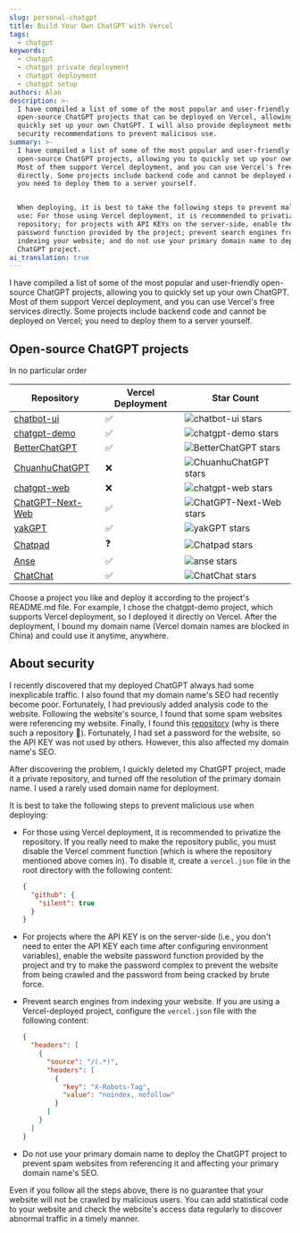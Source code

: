 ```yaml
---
slug: personal-chatgpt
title: Build Your Own ChatGPT with Vercel
tags:
  - chatgpt
keywords:
  - chatgpt
  - chatgpt private deployment
  - chatgpt deployment
  - chatgpt setup
authors: Alan
description: >-
  I have compiled a list of some of the most popular and user-friendly
  open-source ChatGPT projects that can be deployed on Vercel, allowing you to
  quickly set up your own ChatGPT. I will also provide deployment methods and
  security recommendations to prevent malicious use.
summary: >-
  I have compiled a list of some of the most popular and user-friendly
  open-source ChatGPT projects, allowing you to quickly set up your own ChatGPT.
  Most of them support Vercel deployment, and you can use Vercel's free services
  directly. Some projects include backend code and cannot be deployed on Vercel;
  you need to deploy them to a server yourself.


  When deploying, it is best to take the following steps to prevent malicious
  use: For those using Vercel deployment, it is recommended to privatize the
  repository; for projects with API KEYs on the server-side, enable the website
  password function provided by the project; prevent search engines from
  indexing your website; and do not use your primary domain name to deploy the
  ChatGPT project.
ai_translation: true
---
```


I have compiled a list of some of the most popular and user-friendly open-source ChatGPT projects, allowing you to quickly set up your own ChatGPT. Most of them support Vercel deployment, and you can use Vercel's free services directly. Some projects include backend code and cannot be deployed on Vercel; you need to deploy them to a server yourself.

<!--truncate-->

## Open-source ChatGPT projects

In no particular order

| Repository                                                               | Vercel Deployment | Star Count                                                                                                |
| ----------------------------------------------------------------------- | ----------------- | -------------------------------------------------------------------------------------------------------------- |
| [chatbot-ui](https://github.com/mckaywrigley/chatbot-ui)                  | ✅                 | ![chatbot-ui stars](https://img.shields.io/github/stars/mckaywrigley/chatbot-ui?style=social)                  |
| [chatgpt-demo](https://github.com/ddiu8081/chatgpt-demo)                  | ✅                 | ![chatgpt-demo stars](https://img.shields.io/github/stars/ddiu8081/chatgpt-demo?style=social)                  |
| [BetterChatGPT](https://github.com/ztjhz/BetterChatGPT)                   | ✅                 | ![BetterChatGPT stars](https://img.shields.io/github/stars/ztjhz/BetterChatGPT?style=social)                   |
| [ChuanhuChatGPT](https://github.com/GaiZhenbiao/ChuanhuChatGPT)           | ❌                 | ![ChuanhuChatGPT stars](https://img.shields.io/github/stars/GaiZhenbiao/ChuanhuChatGPT?style=social)           |
| [chatgpt-web](https://github.com/Chanzhaoyu/chatgpt-web)                  | ❌                 | ![chatgpt-web stars](https://img.shields.io/github/stars/Chanzhaoyu/chatgpt-web?style=social)                  |
| [ChatGPT-Next-Web](https://github.com/Yidadaa/ChatGPT-Next-Web)           | ✅                 | ![ChatGPT-Next-Web stars](https://img.shields.io/github/stars/Yidadaa/ChatGPT-Next-Web?style=social)           |
| [yakGPT](https://github.com/yakGPT/yakGPT)                                | ✅                 | ![yakGPT stars](https://img.shields.io/github/stars/yakGPT/yakGPT?style=social)                                |
| [Chatpad](https://github.com/deiucanta/chatpad)                           | ❓                 | ![Chatpad stars](https://img.shields.io/github/stars/deiucanta/chatpad?style=social)                           |
| [Anse](https://github.com/anse-app/anse)                                  | ✅                 | ![anse stars](https://img.shields.io/github/stars/anse-app/anse?style=social)                                  |
| [ChatChat](https://github.com/okisdev/ChatChat)                           | ✅                 | ![ChatChat stars](https://img.shields.io/github/stars/okisdev/ChatChat?style=social)                           |

Choose a project you like and deploy it according to the project's README.md file.
For example, I chose the chatgpt-demo project, which supports Vercel deployment, so I deployed it directly on Vercel. After the deployment, I bound my domain name (Vercel domain names are blocked in China) and could use it anytime, anywhere.

## About security

I recently discovered that my deployed ChatGPT always had some inexplicable traffic. I also found that my domain name's SEO had recently become poor. Fortunately, I had previously added analysis code to the website. Following the website's source, I found that some spam websites were referencing my website. Finally, I found this [repository](https://github.com/lzwme/chatgpt-sites) (why is there such a repository 🤬). Fortunately, I had set a password for the website, so the API KEY was not used by others. However, this also affected my domain name's SEO.

After discovering the problem, I quickly deleted my ChatGPT project, made it a private repository, and turned off the resolution of the primary domain name. I used a rarely used domain name for deployment.

It is best to take the following steps to prevent malicious use when deploying:

- For those using Vercel deployment, it is recommended to privatize the repository. If you really need to make the repository public, you must disable the Vercel comment function (which is where the repository mentioned above comes in).
  To disable it, create a `vercel.json` file in the root directory with the following content:

  ```json
  {
    "github": {
      "silent": true
    }
  }
  ```

- For projects where the API KEY is on the server-side (i.e., you don't need to enter the API KEY each time after configuring environment variables), enable the website password function provided by the project and try to make the password complex to prevent the website from being crawled and the password from being cracked by brute force.

- Prevent search engines from indexing your website. If you are using a Vercel-deployed project, configure the `vercel.json` file with the following content:

  ```json
  {
    "headers": [
      {
        "source": "/(.*)",
        "headers": [
          {
            "key": "X-Robots-Tag",
            "value": "noindex, nofollow"
          }
        ]
      }
    ]
  }
  ```

- Do not use your primary domain name to deploy the ChatGPT project to prevent spam websites from referencing it and affecting your primary domain name's SEO.

Even if you follow all the steps above, there is no guarantee that your website will not be crawled by malicious users. You can add statistical code to your website and check the website's access data regularly to discover abnormal traffic in a timely manner.
